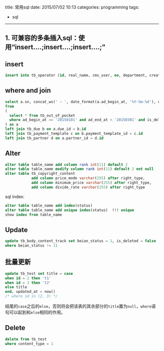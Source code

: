title: 常用sql
date: 2015/07/02 10:13
categories: programming
tags:
- sql
---

## 1. 可兼容的多条插入sql：使用“insert....;insert....;insert....;”

## insert
~~~sql
insert into tb_operator (id, real_name, cms_user, no, department, created_at, updated_at) values(16, 'name', 'yannis', '072', 'dept', now(), now())
~~~

## where and join
~~~sql
select a.sn, concat_ws(' ~ ', date_format(a.ad_begin_at, '%Y-%m-%d'), date_format(a.ad_end_at, '%Y-%m-%d')), a.sum, c.title, d.name, d.channel, a.created_at, b.cms_user
from 
( 
  select * from tb_out_of_pocket 
  where ad_begin_at >= '20150101' and ad_end_at < '20150301' and is_deleted = false
) as a
left join tb_due b on a.due_id = b.id 
left join tb_payment_template c on b.payment_template_id = c.id 
left join tb_partner d on a.partner_id = d.id
~~~

## Alter
~~~sql
alter table table_name add column rank int(11) default 2
alter table table_name modify column rank int(11) default 2 not null
alter table tb_copyright_content 
            add column price_mode varchar(255) after right_type, 
            add column minimum_price varchar(255) after right_type, 
            add column divide_rate varchar(255) after right_type
~~~
sql index:
~~~sql
alter table table_name add index(status)
alter table table_name add unique index(status)  !!! unique
show index from table_name
~~~
## Update
~~~sql
update tb_body_content_track set beian_status = 1, is_deleted = false
where beian_status != 11
~~~

## 批量更新
~~~sql
update tb_test set title = case
when id = 2 then 't1'
when id = 3 then 't2'
else title
end, updated_at = now()
/* where id in (2, 3) */
~~~
结尾的`case`之后的`else`，否则将会把该表的其余部分的`title`置为`null`，`where`语句可以起到和`else`相同的作用。

## Delete
~~~sql
delete from tb_test
where content_type = 1
~~~
